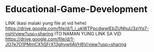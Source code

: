 # Educational-Game-Development
LINK (kasi malaki yung file at vid hehe)
https://drive.google.com/file/d/1_i_ukWTPpcdwwlEbZUNhuU3zjYq7-nsH/view?usp=sharing
ITO NAMAN YUNG LINK SA VID
https://drive.google.com/file/d/1-JO7e7O1PMmCX1iSFrX13ghvwIlAVH6V/view?usp=sharing
